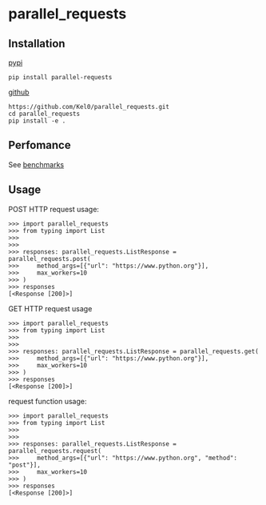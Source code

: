 # parallel_requests
## Installation
[pypi](https://pypi.org/project/parallel-requests/)
```
pip install parallel-requests
```
[github](https://github.com/Kel0/parallel_requests)
```
https://github.com/Kel0/parallel_requests.git
cd parallel_requests
pip install -e .
```
## Perfomance
See [benchmarks](https://github.com/Kel0/parallel_requests/tree/master/benchmarks)

## Usage
POST HTTP request usage:
```
>>> import parallel_requests
>>> from typing import List
>>>
>>>
>>> responses: parallel_requests.ListResponse = parallel_requests.post(
>>>     method_args=[{"url": "https://www.python.org"}],
>>>     max_workers=10
>>> )
>>> responses
[<Response [200]>]
```

GET HTTP request usage
```
>>> import parallel_requests
>>> from typing import List
>>>
>>>
>>> responses: parallel_requests.ListResponse = parallel_requests.get(
>>>     method_args=[{"url": "https://www.python.org"}],
>>>     max_workers=10
>>> )
>>> responses
[<Response [200]>]
```

request function usage:
```
>>> import parallel_requests
>>> from typing import List
>>>
>>>
>>> responses: parallel_requests.ListResponse = parallel_requests.request(
>>>     method_args=[{"url": "https://www.python.org", "method": "post"}],
>>>     max_workers=10
>>> )
>>> responses
[<Response [200]>]
```

